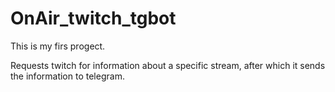 # OnAir_twitch_tgbot

This is my firs progect.

Requests twitch for information about a specific stream, after which it sends the information to telegram.
 
